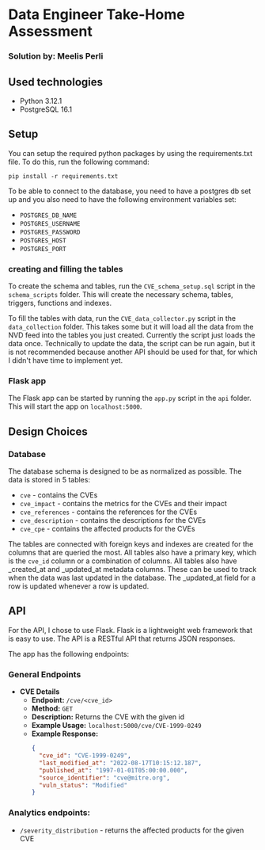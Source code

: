 # Data Engineer Take-Home Assessment
### Solution by: Meelis Perli

## Used technologies
- Python 3.12.1
- PostgreSQL 16.1

## Setup
You can setup the required python packages by using the requirements.txt file. To do this, run the following command:
```
pip install -r requirements.txt
```

To be able to connect to the database, you need to have a postgres db set up and you also need to
have the following environment variables set:
- `POSTGRES_DB_NAME`
- `POSTGRES_USERNAME`
- `POSTGRES_PASSWORD`
- `POSTGRES_HOST`
- `POSTGRES_PORT`

### creating and filling the tables
To create the schema and tables, run the `CVE_schema_setup.sql` script in the `schema_scripts` folder. This 
will create the necessary schema, tables, triggers, functions and indexes.

To fill the tables with data, run the `CVE_data_collector.py` script in the `data_collection` folder. This takes some
but it will load all the data from the NVD feed into the tables you just created. 
Currently the script just loads the data once. Technically to update the data, the script can be run again,
but it is not recommended because another API should be used for that, for which I didn't have time to implement yet.

### Flask app
The Flask app can be started by running the `app.py` script in the `api` folder. This will start the app on `localhost:5000`.


## Design Choices

### Database
The database schema is designed to be as normalized as possible. The data is stored in 5 tables:
- `cve` - contains the CVEs
- `cve_impact` - contains the metrics for the CVEs and their impact
- `cve_references` - contains the references for the CVEs
- `cve_description` - contains the descriptions for the CVEs
- `cve_cpe` - contains the affected products for the CVEs

The tables are connected with foreign keys and indexes are created for the columns that are queried the most.
All tables also have a primary key, which is the `cve_id` column or a combination of columns. All tables also have
_created_at and _updated_at metadata columns. These can be used to track when the data was last updated in the database.
The _updated_at field for a row is updated whenever a row is updated.

## API
For the API, I chose to use Flask. Flask is a lightweight web framework that is easy to use.
The API is a RESTful API that returns JSON responses.

The app has the following endpoints:
### General Endpoints

- **CVE Details**
  - **Endpoint:** `/cve/<cve_id>`
  - **Method:** `GET`
  - **Description:** Returns the CVE with the given id
  - **Example Usage:** `localhost:5000/cve/CVE-1999-0249`
  - **Example Response:**
    ```json
    {
      "cve_id": "CVE-1999-0249",
      "last_modified_at": "2022-08-17T10:15:12.187",
      "published_at": "1997-01-01T05:00:00.000",
      "source_identifier": "cve@mitre.org",
      "vuln_status": "Modified"
    }
    ```


### Analytics endpoints:
- `/severity_distribution` - returns the affected products for the given CVE



